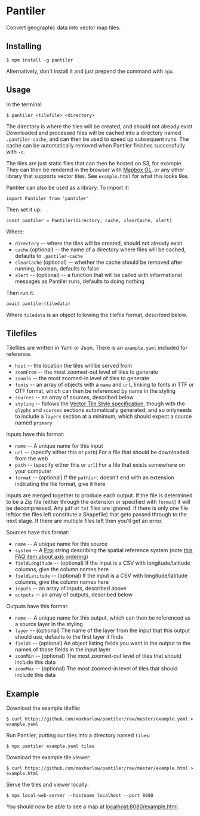 Pantiler
========

Convert geographic data into vector map tiles.


Installing
----------

    $ npm install -g pantiler

Alternatively, don't install it and just prepend the command with `npx`.


Usage
-----

In the terminal:

    $ pantiler <tilefile> <directory>

The directory is where the tiles will be created, and should not already exist. Downloaded and processed files will be cached into a directory named `.pantiler-cache`, and can then be used to speed up subsequent runs. The cache can be automatically removed when Pantiler finishes successfully with `-c`.

The tiles are just static files that can then be hosted on S3, for example. They can then be rendered in the browser with [Mapbox GL](https://github.com/mapbox/mapbox-gl-js), or any other library that supports vector tiles. See `example.html` for what this looks like.

Pantiler can also be used as a library. To import it:

    import Pantiler from 'pantiler'

Then set it up:

    const pantiler = Pantiler(directory, cache, clearCache, alert)

Where:

* `directory` -- where the tiles will be created, should not already exist
* `cache` (optional) -- the name of a directory where files will be cached, defaults to `.pantiler-cache`
* `clearCache` (optional) -- whether the cache should be removed after running, boolean, defaults to false
* `alert` -- (optional) -- a function that will be called with informational messages as Pantiler runs, defaults to doing nothing

Then run it:

    await pantiler(tiledata)

Where `tiledata` is an object following the tilefile format, described below.


Tilefiles
---------

Tilefiles are written in Yaml or Json. There is an `example.yaml` included for reference.

* `host` -- the location the tiles will be served from
* `zoomFrom` -- the most zoomed-out level of tiles to generate
* `zoomTo` -- the most zoomed-in level of tiles to generate
* `fonts` -- an array of objects with a `name` and `url`, linking to fonts in TTF or OTF format, which can then be referenced by name in the styling
* `sources` -- an array of sources, described below
* `styling` -- follows the [Vector Tile Style specification](https://docs.mapbox.com/mapbox-gl-js/style-spec/), though with the `glyphs` and `sources` sections automatically generated, and so onlyneeds to include a `layers` section at a minimum, which should expect a source named `primary`

Inputs have this format:

* `name` -- A unique name for this input
* `url` -- (specify either this or `path`) For a file that should be downloaded from the web
* `path` -- (specify either this or `url`) For a file that exists somewhere on your computer
* `format` -- (optional) If the `path`/`url` doesn't end with an extension indicating the file format, give it here

Inputs are merged together to produce each output. If the file is determined to be a Zip file (either through the extension or specified with `format`) it will be decompressed. Any `pdf` or `txt` files are ignored. If there is only one file left(or the files left constitute a Shapefile) that gets passed through to the next stage. If there are multiple files left then you'll get an error.

Sources have this format:

* `name` -- A unique name for this source
* `system` -- A [Proj](https://proj.org/) string describing the spatial reference system (note [this FAQ item about axis ordering](https://proj.org/faq.html#why-is-the-axis-ordering-in-proj-not-consistent))
* `fieldLongitude` -- (optional) If the input is a CSV with longitude/latitude columns, give the column names here
* `fieldLatitude` -- (optional) If the input is a CSV with longitude/latitude columns, give the column names here
* `inputs` -- an array of inputs, described above
* `outputs` -- an array of outputs, described below

Outputs have this format:

* `name` -- A unique name for this output, which can then be referenced as a source layer in the styling
* `layer` -- (optional) The name of the layer from the input that this output should use, defaults to the first layer it finds
* `fields` -- (optional) An object listing fields you want in the output to the names of those fields in the input layer
* `zoomMin` -- (optional) The most zoomed-out level of tiles that should include this data
* `zoomMax` -- (optional) The most zoomed-in level of tiles that should include this data


Example
-------

Download the example tilefile:

    $ curl https://github.com/maxharlow/pantiler/raw/master/example.yaml > example.yaml

Run Pantiler, putting our tiles into a directory named `tiles`:

    $ npx pantiler example.yaml tiles

Download the example tile viewer:

    $ curl https://github.com/maxharlow/pantiler/raw/master/example.html > example.html

Serve the tiles and viewer locally:

    $ npx local-web-server --hostname localhost --port 8080

You should now be able to see a map at [localhost:8080/example.html](http://localhost:8080/example.html).
